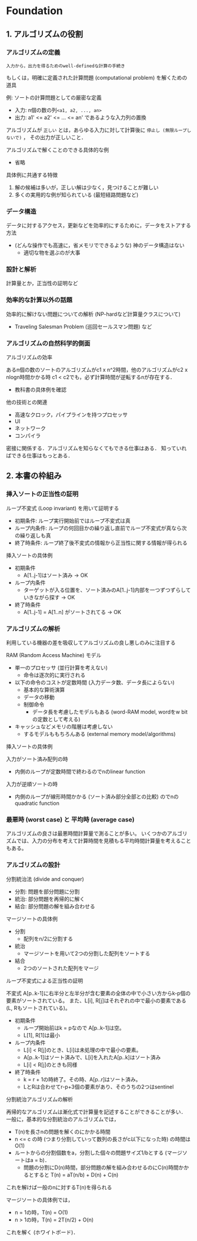 # Foundation
## 1. アルゴリズムの役割

### アルゴリズムの定義
```
入力から，出力を得るためのwell-definedな計算の手続き
```

もしくは，明確に定義された計算問題 (computational problem) を解くための道具

例: ソートの計算問題としての厳密な定義

- 入力: n個の数の列`<a1, a2, ..., an>`
- 出力: a1' <= a2' <= ... <= an' であるような入力列の置換

アルゴリズムが `正しい` とは，あらゆる入力に対して計算後に `停止し (無限ループしないで)` ，
その出力が正しいこと．

アルゴリズムで解くことのできる具体的な例

- 省略


具体例に共通する特徴

1. 解の候補は多いが，正しい解は少なく，見つけることが難しい
2. 多くの実用的な例が知られている (最短経路問題など)

### データ構造

データに対するアクセス，更新などを効率的にするために，データをストアする方法
- (どんな操作でも高速に，省メモリでできるような) 神のデータ構造はない
  - 適切な物を選ぶのが大事

### 設計と解析

計算量とか，正当性の証明など

### 効率的な計算以外の話題

効率的に解けない問題についての解析 (NP-hardなど計算量クラスについて) 
- Traveling Salesman Problem (巡回セールスマン問題) など


### アルゴリズムの自然科学的側面

アルゴリズムの効率

あるn個の数のソートのアルゴリズムがc1 x n^2時間，他のアルゴリズムがc2 x nlogn時間かかる時
c1 < c2でも，必ず計算時間が逆転するnが存在する．

- 教科書の具体例を確認

他の技術との関連

- 高速なクロック，パイプラインを持つプロセッサ
- UI
- ネットワーク
- コンパイラ

密接に関係する．アルゴリズムを知らなくてもできる仕事はある．
知っていればできる仕事はもっとある．


## 2. 本書の枠組み
### 挿入ソートの正当性の証明

ループ不変式 (Loop invariant) を用いて証明する

- 初期条件: ループ実行開始前ではループ不変式は真
- ループ内条件: ループの何回目かの繰り返し直前でループ不変式が真なら次の繰り返しも真
- 終了時条件: ループ終了後不変式の情報から正当性に関する情報が得られる

挿入ソートの具体例

- 初期条件
  - A[1..j-1]はソート済み -> OK
- ループ内条件
  - ターゲットが入る位置を、ソート済みのA[1..j-1]内部を一つずつずらしていきながら探す -> OK
- 終了時条件
  - A[1..j-1] = A[1..n] がソートされてる -> OK
  
### アルゴリズムの解析

利用している機器の差を吸収してアルゴリズムの良し悪しのみに注目する

RAM (Random Access Machine) モデル

- 単一のプロセッサ (並行計算を考えない)
  - 命令は逐次的に実行される
- 以下の命令のコストが定数時間 (入力データ数、データ長によらない)
  - 基本的な算術演算
  - データの移動
  - 制御命令
    - データ長を考慮したモデルもある (word-RAM model, wordをw bitの定数として考える)
- キャッシュなどメモリの階層は考慮しない 
  - するモデルももちろんある (external memory model/algorithms)

挿入ソートの具体例

入力がソート済み配列の時
- 内側のループが定数時間で終わるのでnのlinear function

入力が逆順ソートの時
- 内側のループが線形時間かかる (ソート済み部分全部との比較) のでnのquadratic function

### 最悪時 (worst case) と 平均時 (average case)

アルゴリズムの良さは最悪時間計算量で測ることが多い。
いくつかのアルゴリズムでは、入力の分布を考えて計算時間を見積もる平均時間計算量を考えることもある。


### アルゴリズムの設計

分割統治法 (divide and conquer)

- 分割: 問題を部分問題に分割
- 統治: 部分問題を再帰的に解く
- 結合: 部分問題の解を組み合わせる

マージソートの具体例
- 分割
  - 配列をn/2に分割する
- 統治
  - マージソートを用いて2つの分割した配列をソートする
- 結合
  - 2つのソートされた配列をマージ


ループ不変式による正当性の証明

不変式
A[p..k-1]に右半分と左半分が含む要素の全体の中で小さい方からk-p個の要素がソートされている。
また、L[i], R[j]はそれぞれの中で最小の要素である (L, Rもソートされている)。

- 初期条件
  - ループ開始前はk = pなので A[p..k-1]は空。
  - L[1], R[1]は最小
- ループ内条件
  - L[i] < R[j]のとき、L[i]は未処理の中で最小の要素。
  - A[p..k-1]はソート済みで、L[i]を入れたA[p..k]はソート済み
  - L[i] < R[j]のときも同様
- 終了時条件
  - k = r + 1の時終了。その時、A[p..r]はソート済み。
  - LとRは合わせてr-p+3個の要素があり、そのうちの2つはsentinel
  

分割統治アルゴリズムの解析

再帰的なアルゴリズムは漸化式で計算量を記述することができることが多い．
一般に，基本的な分割統治のアルゴリズムでは，

- T(n)を長さnの問題を解くのにかかる時間
- n <= c の時 (つまり分割していって数列の長さがc以下になった時) の時間はO(1)
- ルートからの分割個数をa，分割した個々の問題サイズ1/bとする (マージソートはa = b)．
  - 問題の分割にD(n)時間，部分問題の解を組み合わせるのにC(n)時間かかるとすると
    T(n) = aT(n/b) + D(n) + C(n)

これを解けば一般のnに対するT(n)を得られる

マージソートの具体例では，

- n = 1の時，T(n) = O(1)
- n > 1の時，T(n) = 2T(n/2) + O(n)

これを解く (ホワイトボード)．
